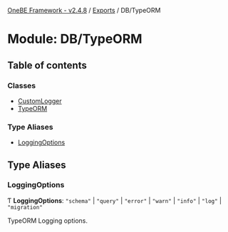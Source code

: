 [OneBE Framework - v2.4.8](../README.md) / [Exports](../modules.md) / DB/TypeORM

# Module: DB/TypeORM

## Table of contents

### Classes

- [CustomLogger](../classes/DB_TypeORM.CustomLogger.md)
- [TypeORM](../classes/DB_TypeORM.TypeORM.md)

### Type Aliases

- [LoggingOptions](DB_TypeORM.md#loggingoptions)

## Type Aliases

### LoggingOptions

Ƭ **LoggingOptions**: ``"schema"`` \| ``"query"`` \| ``"error"`` \| ``"warn"`` \| ``"info"`` \| ``"log"`` \| ``"migration"``

TypeORM Logging options.
